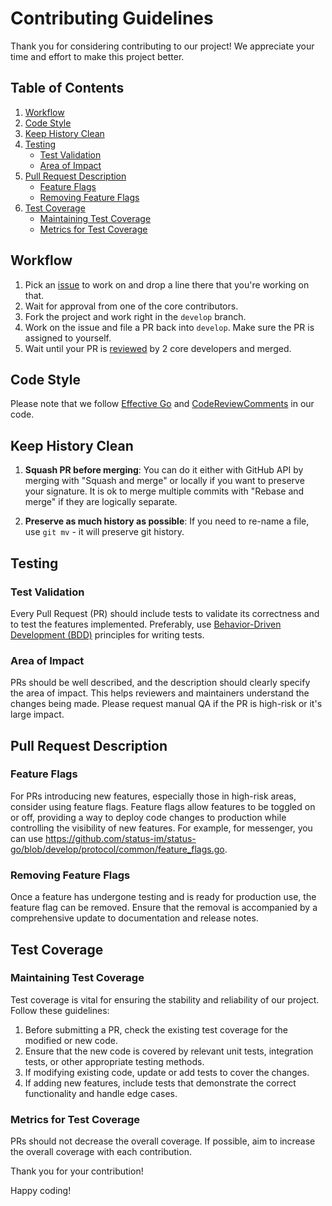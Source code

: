 # Contributing Guidelines

Thank you for considering contributing to our project! We appreciate your time and effort to make this project better.

## Table of Contents
1. [Workflow](#workflow)
2. [Code Style](#code-style)
3. [Keep History Clean](#keep-history-clean)
4. [Testing](#testing)
   - [Test Validation](#test-validation)
   - [Area of Impact](#area-of-impact)
5. [Pull Request Description](#pull-request-description)
   - [Feature Flags](#feature-flags)
   - [Removing Feature Flags](#removing-feature-flags)
6. [Test Coverage](#test-coverage)
   - [Maintaining Test Coverage](#maintaining-test-coverage)
   - [Metrics for Test Coverage](#metrics-for-test-coverage)

## Workflow

1. Pick an [issue](https://github.com/status-im/status-go/issues) to work on and drop a line there that you're working on that.
2. Wait for approval from one of the core contributors.
3. Fork the project and work right in the `develop` branch.
4. Work on the issue and file a PR back into `develop`. Make sure the PR is assigned to yourself.
5. Wait until your PR is [reviewed](https://hackmd.io/s/B1AenvFU-) by 2 core developers and merged.

## Code Style

Please note that we follow [Effective Go](https://golang.org/doc/effective_go.html) and [CodeReviewComments](https://github.com/golang/go/wiki/CodeReviewComments) in our code.

## Keep History Clean

1. **Squash PR before merging**: You can do it either with GitHub API by merging with "Squash and merge" or locally if you want to preserve your signature. It is ok to merge multiple commits with "Rebase and merge" if they are logically separate.

2. **Preserve as much history as possible**: If you need to re-name a file, use `git mv` - it will preserve git history.

## Testing

### Test Validation

Every Pull Request (PR) should include tests to validate its correctness and to test the features implemented. Preferably, use [Behavior-Driven Development (BDD)](https://en.wikipedia.org/wiki/Behavior-driven_development) principles for writing tests.

### Area of Impact

PRs should be well described, and the description should clearly specify the area of impact. This helps reviewers and maintainers understand the changes being made.
Please request manual QA if the PR is high-risk or it's large impact.

## Pull Request Description

### Feature Flags

For PRs introducing new features, especially those in high-risk areas, consider using feature flags. Feature flags allow features to be toggled on or off, providing a way to deploy code changes to production while controlling the visibility of new features.
For example, for messenger, you can use https://github.com/status-im/status-go/blob/develop/protocol/common/feature_flags.go.

### Removing Feature Flags

Once a feature has undergone testing and is ready for production use, the feature flag can be removed. Ensure that the removal is accompanied by a comprehensive update to documentation and release notes.

## Test Coverage

### Maintaining Test Coverage

Test coverage is vital for ensuring the stability and reliability of our project. Follow these guidelines:

1. Before submitting a PR, check the existing test coverage for the modified or new code.
2. Ensure that the new code is covered by relevant unit tests, integration tests, or other appropriate testing methods.
3. If modifying existing code, update or add tests to cover the changes.
4. If adding new features, include tests that demonstrate the correct functionality and handle edge cases.

### Metrics for Test Coverage

PRs should not decrease the overall coverage. If possible, aim to increase the overall coverage with each contribution.

Thank you for your contribution!

Happy coding!
